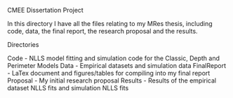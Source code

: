 CMEE Dissertation Project

In this directory I have all the files relating to my MRes thesis, including code, data, the final report, the research proposal and the results.

Directories

Code - NLLS model fitting and simulation code for the Classic, Depth and Perimeter Models
Data - Empirical datasets and simulation data
FinalReport - LaTex document and figures/tables for compiling into my final report
Proposal - My initial research proposal
Results - Results of the empirical dataset NLLS fits and simulation NLLS fits

